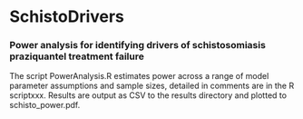 # SchistoDrivers

 ### Power analysis for identifying drivers of schistosomiasis praziquantel treatment failure

 The script PowerAnalysis.R estimates power across a range of model parameter assumptions and sample sizes, detailed in comments are in the R scriptxxx. Results are output as CSV to the results directory and plotted to schisto_power.pdf.